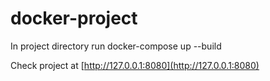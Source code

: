 # docker-project

In project directory run docker-compose up --build

Check project at [http://127.0.0.1:8080](http://127.0.0.1:8080)
